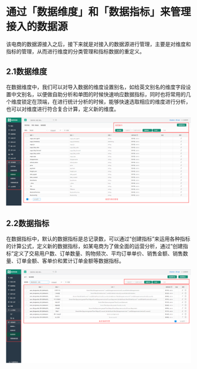 # 通过「数据维度」和「数据指标」来管理接入的数据源

该电商的数据源接入之后，接下来就是对接入的数据源进行管理，主要是对维度和指标的管理，从而进行维度的分类管理和指标数据的重定义。

## 2.1数据维度

在数据维度中，我们可以对导入数据的维度设置别名，如给英文别名的维度字段设置中文别名，以便做自助分析和单图的时候快速响应数据指标，同时也将常用的几个维度锁定在顶端，在进行统计分析的时候，能够快速选取相应的维度进行分析，也可以对维度进行符合复合计算，定义新的维度。

![](/assets/kssy/3.png)

## 2.2数据指标

在数据指标中，默认的数据指标是总记录数，可以通过“创建指标”来运用各种指标的计算公式，定义新的数据指标，如某电商为了做全面的运营分析，通过”创建指标”定义了交易用户数、订单数量、购物频次、平均订单单价、销售金额、销售数量、订单金额、客单价和累计订单金额等数据指标。

![](/assets/kssy/4.png)

